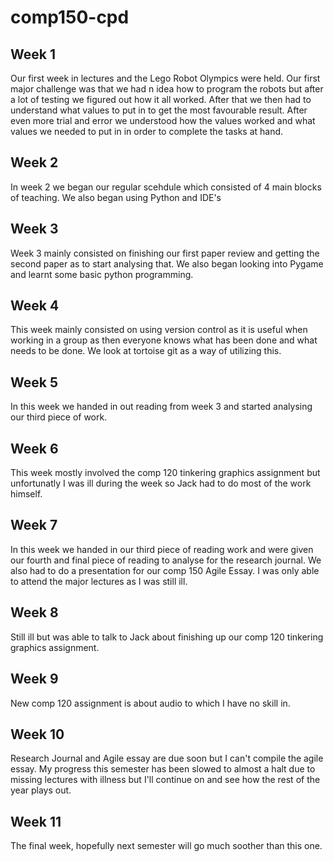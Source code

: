# comp150-cpd

## Week 1
Our first week in lectures and the Lego Robot Olympics were held. Our first major challenge was that we had n idea how to program the robots  but after a lot of testing we figured out how it all worked. After that we then had to understand what values to put in to get the most favourable result. After even more trial and error we understood how the values worked and what values we needed to put in in order to complete the tasks at hand.

## Week 2
In week 2 we began our regular scehdule which consisted of 4 main blocks of teaching. We also began using Python and IDE's

## Week 3
Week 3 mainly consisted on finishing our first paper review and getting the second paper as to start analysing that. We also began looking into Pygame and learnt some basic python programming.

## Week 4
This week mainly consisted on using version control as it is useful when working in a group as then everyone knows what has been done and what needs to be done. We look at tortoise git as a way of utilizing this.

## Week 5
In this week we handed in out reading from week 3 and started analysing our third piece of work. 

## Week 6
This week mostly involved the comp 120 tinkering graphics assignment but unfortunatly I was ill during the week so Jack had to do most of the work himself.

## Week 7
In this week we handed in our third piece of reading work and were given our fourth and final piece of reading to analyse for the research journal. We also had to do a presentation for our comp 150 Agile Essay. I was only able to attend the major lectures as I was still ill.

## Week 8
Still ill but was able to talk to Jack about finishing up our comp 120 tinkering graphics assignment.

## Week 9
New comp 120 assignment is about audio to which I have no skill in.

## Week 10
Research Journal and Agile essay are due soon but I can't compile the agile essay. My progress this semester has been slowed to almost a halt due to missing lectures with illness but I'll continue on and see how the rest of the year plays out.

## Week 11
The final week, hopefully next semester will go much soother than this one.
